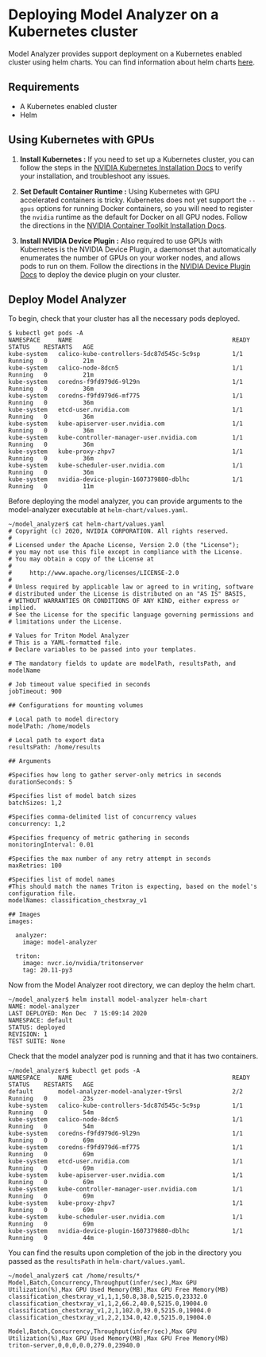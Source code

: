 <!--
Copyright (c) 2020, NVIDIA CORPORATION. All rights reserved.

Licensed under the Apache License, Version 2.0 (the "License");
you may not use this file except in compliance with the License.
You may obtain a copy of the License at

    http://www.apache.org/licenses/LICENSE-2.0

Unless required by applicable law or agreed to in writing, software
distributed under the License is distributed on an "AS IS" BASIS,
WITHOUT WARRANTIES OR CONDITIONS OF ANY KIND, either express or implied.
See the License for the specific language governing permissions and
limitations under the License.
-->

# Deploying Model Analyzer on a Kubernetes cluster

Model Analyzer provides support deployment on a Kubernetes enabled
cluster using helm charts. You can find information about helm charts [here](https://helm.sh/).

## Requirements

* A Kubernetes enabled cluster
* Helm

## Using Kubernetes with GPUs

1. **Install Kubernetes :** If you need to set up a Kubernetes cluster, you can follow the steps in the [NVIDIA Kubernetes Installation Docs](https://docs.nvidia.com/datacenter/cloud-native/kubernetes/install-k8s.html) to verify your installation, and troubleshoot any issues.
2. **Set Default Container Runtime :** Using Kubernetes with GPU accelerated containers is tricky. Kubernetes does not yet support the `--gpus` options for running Docker containers, so you will need to register the `nvidia` runtime as the default for Docker on all GPU nodes. Follow the directions in the  [NVIDIA Container Toolkit Installation Docs](https://docs.nvidia.com/datacenter/cloud-native/kubernetes/dcgme2e.html#install-nvidia-container-toolkit-previously-nvidia-docker2).

3. **Install NVIDIA Device Plugin :** Also required to use GPUs with Kubernetes is the NVIDIA Device Plugin, a daemonset that automatically enumerates the number of GPUs on your worker nodes, and allows pods to run on them. Follow the directions in the [NVIDIA Device Plugin Docs](https://docs.nvidia.com/datacenter/cloud-native/kubernetes/dcgme2e.html#install-nvidia-device-plugin) to deploy the device plugin on your cluster.

## Deploy Model Analyzer

To begin, check that your cluster has all the necessary pods deployed.

```
$ kubectl get pods -A
NAMESPACE     NAME                                             READY   STATUS    RESTARTS   AGE
kube-system   calico-kube-controllers-5dc87d545c-5c9sp         1/1     Running   0          21m
kube-system   calico-node-8dcn5                                1/1     Running   0          21m
kube-system   coredns-f9fd979d6-9l29n                          1/1     Running   0          36m
kube-system   coredns-f9fd979d6-mf775                          1/1     Running   0          36m
kube-system   etcd-user.nvidia.com                             1/1     Running   0          36m
kube-system   kube-apiserver-user.nvidia.com                   1/1     Running   0          36m
kube-system   kube-controller-manager-user.nvidia.com          1/1     Running   0          36m
kube-system   kube-proxy-zhpv7                                 1/1     Running   0          36m
kube-system   kube-scheduler-user.nvidia.com                   1/1     Running   0          36m
kube-system   nvidia-device-plugin-1607379880-dblhc            1/1     Running   0          11m
```

Before deploying the model analyzer, you can provide arguments to the model-analyzer executable at `helm-chart/values.yaml`.

```
~/model_analyzer$ cat helm-chart/values.yaml 
# Copyright (c) 2020, NVIDIA CORPORATION. All rights reserved.
#
# Licensed under the Apache License, Version 2.0 (the "License");
# you may not use this file except in compliance with the License.
# You may obtain a copy of the License at
#
#     http://www.apache.org/licenses/LICENSE-2.0
#
# Unless required by applicable law or agreed to in writing, software
# distributed under the License is distributed on an "AS IS" BASIS,
# WITHOUT WARRANTIES OR CONDITIONS OF ANY KIND, either express or implied.
# See the License for the specific language governing permissions and
# limitations under the License.

# Values for Triton Model Analyzer
# This is a YAML-formatted file.
# Declare variables to be passed into your templates.

# The mandatory fields to update are modelPath, resultsPath, and modelName

# Job timeout value specified in seconds
jobTimeout: 900

## Configurations for mounting volumes

# Local path to model directory
modelPath: /home/models

# Local path to export data
resultsPath: /home/results

## Arguments

#Specifies how long to gather server-only metrics in seconds
durationSeconds: 5

#Specifies list of model batch sizes
batchSizes: 1,2

#Specifies comma-delimited list of concurrency values
concurrency: 1,2

#Specifies frequency of metric gathering in seconds
monitoringInterval: 0.01

#Specifies the max number of any retry attempt in seconds
maxRetries: 100

#Specifies list of model names
#This should match the names Triton is expecting, based on the model's configuration file.
modelNames: classification_chestxray_v1

## Images
images:

  analyzer:
    image: model-analyzer

  triton:
    image: nvcr.io/nvidia/tritonserver
    tag: 20.11-py3
```

Now from the Model Analyzer root directory, we can deploy the helm chart.

```
~/model_analyzer$ helm install model-analyzer helm-chart
NAME: model-analyzer
LAST DEPLOYED: Mon Dec  7 15:09:14 2020
NAMESPACE: default
STATUS: deployed
REVISION: 1
TEST SUITE: None
```

Check that the model analyzer pod is running and that it has two containers.

```
~/model_analyzer$ kubectl get pods -A
NAMESPACE     NAME                                             READY   STATUS    RESTARTS   AGE
default       model-analyzer-model-analyzer-t9rsl              2/2     Running   0          23s
kube-system   calico-kube-controllers-5dc87d545c-5c9sp         1/1     Running   0          54m
kube-system   calico-node-8dcn5                                1/1     Running   0          54m
kube-system   coredns-f9fd979d6-9l29n                          1/1     Running   0          69m
kube-system   coredns-f9fd979d6-mf775                          1/1     Running   0          69m
kube-system   etcd-user.nvidia.com                             1/1     Running   0          69m
kube-system   kube-apiserver-user.nvidia.com                   1/1     Running   0          69m
kube-system   kube-controller-manager-user.nvidia.com          1/1     Running   0          69m
kube-system   kube-proxy-zhpv7                                 1/1     Running   0          69m
kube-system   kube-scheduler-user.nvidia.com                   1/1     Running   0          69m
kube-system   nvidia-device-plugin-1607379880-dblhc            1/1     Running   0          44m
```

You can find the results upon completion of the job in the directory you passed as the `resultsPath` in `helm-chart/values.yaml`.

```
~/model_analyzer$ cat /home/results/*
Model,Batch,Concurrency,Throughput(infer/sec),Max GPU Utilization(%),Max GPU Used Memory(MB),Max GPU Free Memory(MB)
classification_chestxray_v1,1,1,50.8,38.0,5215.0,23332.0
classification_chestxray_v1,1,2,66.2,40.0,5215.0,19004.0
classification_chestxray_v1,2,1,102.0,39.0,5215.0,19004.0
classification_chestxray_v1,2,2,134.0,42.0,5215.0,19004.0

Model,Batch,Concurrency,Throughput(infer/sec),Max GPU Utilization(%),Max GPU Used Memory(MB),Max GPU Free Memory(MB)
triton-server,0,0,0,0.0,279.0,23940.0
```
